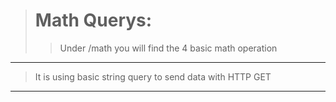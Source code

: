 > # Math Querys:
> 
>>Under /math you will find the 4 basic math operation
---
>It is using basic string query to send data with HTTP GET
---
